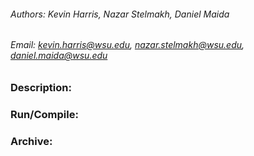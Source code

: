 ###### Authors: Kevin Harris, Nazar Stelmakh, Daniel Maida
###### Email: kevin.harris@wsu.edu, nazar.stelmakh@wsu.edu, daniel.maida@wsu.edu

### Description: 


### Run/Compile:


### Archive:

